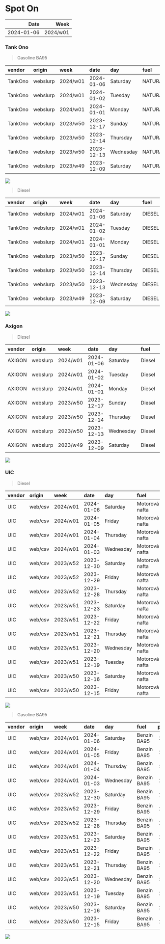 Spot On
================

|       Date |     Week |
|-----------:|---------:|
| 2024-01-06 | 2024/w01 |

### Tank Ono

> Gasoline BA95

| vendor  | origin   | week     | date       | day       | fuel      | price | PriceVAT |
|:--------|:---------|:---------|:-----------|:----------|:----------|------:|---------:|
| TankOno | webslurp | 2024/w01 | 2024-01-06 | Saturday  | NATURAL95 | 28.51 |     34.5 |
| TankOno | webslurp | 2024/w01 | 2024-01-02 | Tuesday   | NATURAL95 | 28.02 |     33.9 |
| TankOno | webslurp | 2024/w01 | 2024-01-01 | Monday    | NATURAL95 | 28.02 |     33.9 |
| TankOno | webslurp | 2023/w50 | 2023-12-17 | Sunday    | NATURAL95 | 28.02 |     33.9 |
| TankOno | webslurp | 2023/w50 | 2023-12-14 | Thursday  | NATURAL95 | 28.02 |     33.9 |
| TankOno | webslurp | 2023/w50 | 2023-12-13 | Wednesday | NATURAL95 | 28.84 |     34.9 |
| TankOno | webslurp | 2023/w49 | 2023-12-09 | Saturday  | NATURAL95 | 28.84 |     34.9 |

<img src="SpotOn_files/figure-gfm/tono-ba95-1.png" style="display: block; margin: auto auto auto 0;" />

> Diesel

| vendor  | origin   | week     | date       | day       | fuel   | price | PriceVAT |
|:--------|:---------|:---------|:-----------|:----------|:-------|------:|---------:|
| TankOno | webslurp | 2024/w01 | 2024-01-06 | Saturday  | DIESEL | 28.02 |     33.9 |
| TankOno | webslurp | 2024/w01 | 2024-01-02 | Tuesday   | DIESEL | 28.51 |     34.5 |
| TankOno | webslurp | 2024/w01 | 2024-01-01 | Monday    | DIESEL | 28.51 |     34.5 |
| TankOno | webslurp | 2023/w50 | 2023-12-17 | Sunday    | DIESEL | 28.51 |     34.5 |
| TankOno | webslurp | 2023/w50 | 2023-12-14 | Thursday  | DIESEL | 28.51 |     34.5 |
| TankOno | webslurp | 2023/w50 | 2023-12-13 | Wednesday | DIESEL | 28.84 |     34.9 |
| TankOno | webslurp | 2023/w49 | 2023-12-09 | Saturday  | DIESEL | 28.84 |     34.9 |

<img src="SpotOn_files/figure-gfm/tono-diesel-1.png" style="display: block; margin: auto auto auto 0;" />

### Axigon

> Diesel

| vendor | origin   | week     | date       | day       | fuel   | price | PriceVAT |
|:-------|:---------|:---------|:-----------|:----------|:-------|------:|---------:|
| AXIGON | webslurp | 2024/w01 | 2024-01-06 | Saturday  | Diesel |  28.9 |     35.0 |
| AXIGON | webslurp | 2024/w01 | 2024-01-02 | Tuesday   | Diesel |  28.9 |     35.0 |
| AXIGON | webslurp | 2024/w01 | 2024-01-01 | Monday    | Diesel |  29.7 |     36.0 |
| AXIGON | webslurp | 2023/w50 | 2023-12-17 | Sunday    | Diesel |  29.7 |     36.0 |
| AXIGON | webslurp | 2023/w50 | 2023-12-14 | Thursday  | Diesel |  29.7 |     36.0 |
| AXIGON | webslurp | 2023/w50 | 2023-12-13 | Wednesday | Diesel |  29.7 |     36.0 |
| AXIGON | webslurp | 2023/w49 | 2023-12-09 | Saturday  | Diesel |  30.3 |     36.7 |

<img src="SpotOn_files/figure-gfm/axigon-diesel-1.png" style="display: block; margin: auto auto auto 0;" />

### UIC

> Diesel

| vendor | origin  | week     | date       | day       | fuel           | price | priceVAT |
|:-------|:--------|:---------|:-----------|:----------|:---------------|------:|---------:|
| UIC    | web/csv | 2024/w01 | 2024-01-06 | Saturday  | Motorová nafta |  27.9 |     33.8 |
| UIC    | web/csv | 2024/w01 | 2024-01-05 | Friday    | Motorová nafta |  27.8 |     33.6 |
| UIC    | web/csv | 2024/w01 | 2024-01-04 | Thursday  | Motorová nafta |  27.9 |     33.8 |
| UIC    | web/csv | 2024/w01 | 2024-01-03 | Wednesday | Motorová nafta |  27.6 |     33.4 |
| UIC    | web/csv | 2023/w52 | 2023-12-30 | Saturday  | Motorová nafta |  27.6 |     33.4 |
| UIC    | web/csv | 2023/w52 | 2023-12-29 | Friday    | Motorová nafta |  28.0 |     33.9 |
| UIC    | web/csv | 2023/w52 | 2023-12-28 | Thursday  | Motorová nafta |  28.1 |     34.0 |
| UIC    | web/csv | 2023/w51 | 2023-12-23 | Saturday  | Motorová nafta |  28.4 |     34.4 |
| UIC    | web/csv | 2023/w51 | 2023-12-22 | Friday    | Motorová nafta |  28.6 |     34.6 |
| UIC    | web/csv | 2023/w51 | 2023-12-21 | Thursday  | Motorová nafta |  28.5 |     34.5 |
| UIC    | web/csv | 2023/w51 | 2023-12-20 | Wednesday | Motorová nafta |  28.3 |     34.2 |
| UIC    | web/csv | 2023/w51 | 2023-12-19 | Tuesday   | Motorová nafta |  28.1 |     34.0 |
| UIC    | web/csv | 2023/w50 | 2023-12-16 | Saturday  | Motorová nafta |  27.9 |     33.8 |
| UIC    | web/csv | 2023/w50 | 2023-12-15 | Friday    | Motorová nafta |  27.9 |     33.8 |

<img src="SpotOn_files/figure-gfm/uic-diesel-1.png" style="display: block; margin: auto auto auto 0;" />

> Gasoline BA95

| vendor | origin  | week     | date       | day       | fuel        | price | priceVAT |
|:-------|:--------|:---------|:-----------|:----------|:------------|------:|---------:|
| UIC    | web/csv | 2024/w01 | 2024-01-06 | Saturday  | Benzin BA95 |  28.6 |     34.6 |
| UIC    | web/csv | 2024/w01 | 2024-01-05 | Friday    | Benzin BA95 |  28.5 |     34.5 |
| UIC    | web/csv | 2024/w01 | 2024-01-04 | Thursday  | Benzin BA95 |  28.5 |     34.5 |
| UIC    | web/csv | 2024/w01 | 2024-01-03 | Wednesday | Benzin BA95 |  28.4 |     34.4 |
| UIC    | web/csv | 2023/w52 | 2023-12-30 | Saturday  | Benzin BA95 |  28.4 |     34.4 |
| UIC    | web/csv | 2023/w52 | 2023-12-29 | Friday    | Benzin BA95 |  28.5 |     34.5 |
| UIC    | web/csv | 2023/w52 | 2023-12-28 | Thursday  | Benzin BA95 |  28.4 |     34.4 |
| UIC    | web/csv | 2023/w51 | 2023-12-23 | Saturday  | Benzin BA95 |  28.2 |     34.1 |
| UIC    | web/csv | 2023/w51 | 2023-12-22 | Friday    | Benzin BA95 |  28.0 |     33.9 |
| UIC    | web/csv | 2023/w51 | 2023-12-21 | Thursday  | Benzin BA95 |  27.9 |     33.8 |
| UIC    | web/csv | 2023/w51 | 2023-12-20 | Wednesday | Benzin BA95 |  27.7 |     33.5 |
| UIC    | web/csv | 2023/w51 | 2023-12-19 | Tuesday   | Benzin BA95 |  27.7 |     33.5 |
| UIC    | web/csv | 2023/w50 | 2023-12-16 | Saturday  | Benzin BA95 |  27.6 |     33.4 |
| UIC    | web/csv | 2023/w50 | 2023-12-15 | Friday    | Benzin BA95 |  27.5 |     33.3 |

<img src="SpotOn_files/figure-gfm/uic-ba95-1.png" style="display: block; margin: auto auto auto 0;" />
